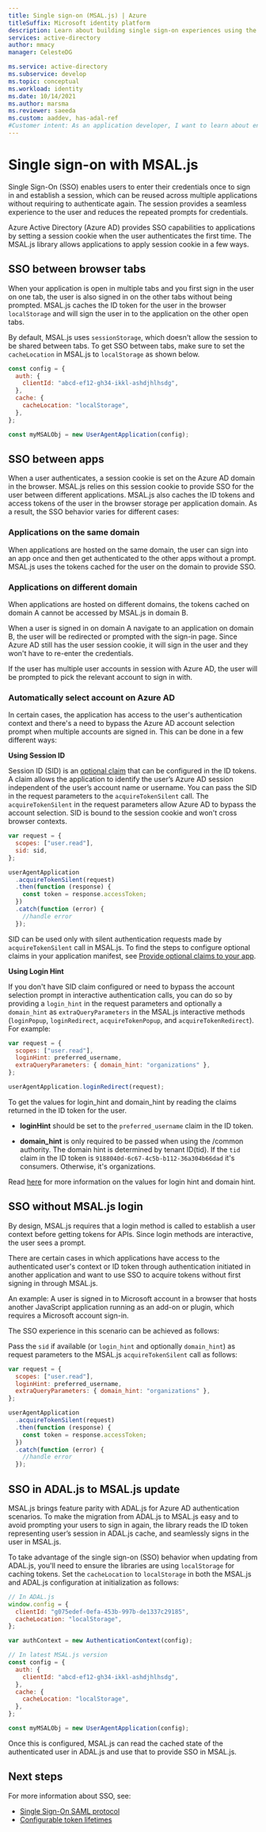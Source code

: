 ```yaml
---
title: Single sign-on (MSAL.js) | Azure
titleSuffix: Microsoft identity platform
description: Learn about building single sign-on experiences using the Microsoft Authentication Library for JavaScript (MSAL.js).
services: active-directory
author: mmacy
manager: CelesteDG

ms.service: active-directory
ms.subservice: develop
ms.topic: conceptual
ms.workload: identity
ms.date: 10/14/2021
ms.author: marsma
ms.reviewer: saeeda
ms.custom: aaddev, has-adal-ref
#Customer intent: As an application developer, I want to learn about enabling single sign on experiences with MSAL.js library so I can decide if this platform meets my application development needs and requirements.
---
```


# Single sign-on with MSAL.js

Single Sign-On (SSO) enables users to enter their credentials once to sign in and establish a session, which can be reused across multiple applications without requiring to authenticate again. The session provides a seamless experience to the user and reduces the repeated prompts for credentials.

Azure Active Directory (Azure AD) provides SSO capabilities to applications by setting a session cookie when the user authenticates the first time. The MSAL.js library allows applications to apply session cookie in a few ways.

## SSO between browser tabs

When your application is open in multiple tabs and you first sign in the user on one tab, the user is also signed in on the other tabs without being prompted. MSAL.js caches the ID token for the user in the browser `localStorage` and will sign the user in to the application on the other open tabs.

By default, MSAL.js uses `sessionStorage`, which doesn't allow the session to be shared between tabs. To get SSO between tabs, make sure to set the `cacheLocation` in MSAL.js to `localStorage` as shown below.

```javascript
const config = {
  auth: {
    clientId: "abcd-ef12-gh34-ikkl-ashdjhlhsdg",
  },
  cache: {
    cacheLocation: "localStorage",
  },
};

const myMSALObj = new UserAgentApplication(config);
```

## SSO between apps

When a user authenticates, a session cookie is set on the Azure AD domain in the browser. MSAL.js relies on this session cookie to provide SSO for the user between different applications. MSAL.js also caches the ID tokens and access tokens of the user in the browser storage per application domain. As a result, the SSO behavior varies for different cases:

### Applications on the same domain

When applications are hosted on the same domain, the user can sign into an app once and then get authenticated to the other apps without a prompt. MSAL.js uses the tokens cached for the user on the domain to provide SSO.

### Applications on different domain

When applications are hosted on different domains, the tokens cached on domain A cannot be accessed by MSAL.js in domain B.

When a user is signed in on domain A navigate to an application on domain B, the user will be redirected or prompted with the sign-in page. Since Azure AD still has the user session cookie, it will sign in the user and they won't have to re-enter the credentials. 

If the user has multiple user accounts in session with Azure AD, the user will be prompted to pick the relevant account to sign in with.

### Automatically select account on Azure AD

In certain cases, the application has access to the user's authentication context and there's a need to bypass the Azure AD account selection prompt when multiple accounts are signed in. This can be done in a few different ways:

**Using Session ID**

Session ID (SID) is an [optional claim](active-directory-optional-claims.md) that can be configured in the ID tokens. A claim allows the application to identify the user’s Azure AD session independent of the user’s account name or username. You can pass the SID in the request parameters to the `acquireTokenSilent` call. The `acquireTokenSilent` in the request parameters allow Azure AD to bypass the account selection. SID is bound to the session cookie and won't cross browser contexts.

```javascript
var request = {
  scopes: ["user.read"],
  sid: sid,
};

userAgentApplication
  .acquireTokenSilent(request)
  .then(function (response) {
    const token = response.accessToken;
  })
  .catch(function (error) {
    //handle error
  });
```

SID can be used only with silent authentication requests made by `acquireTokenSilent` call in MSAL.js. To find the steps to configure optional claims in your application manifest, see [Provide optional claims to your app](active-directory-optional-claims.md).

**Using Login Hint**

If you don't have SID claim configured or need to bypass the account selection prompt in interactive authentication calls, you can do so by providing a `login_hint` in the request parameters and optionally a `domain_hint` as `extraQueryParameters` in the MSAL.js interactive methods (`loginPopup`, `loginRedirect`, `acquireTokenPopup`, and `acquireTokenRedirect`). For example:

```javascript
var request = {
  scopes: ["user.read"],
  loginHint: preferred_username,
  extraQueryParameters: { domain_hint: "organizations" },
};

userAgentApplication.loginRedirect(request);
```

To get the values for login_hint and domain_hint by reading the claims returned in the ID token for the user.

- **loginHint** should be set to the `preferred_username` claim in the ID token.

- **domain_hint** is only required to be passed when using the /common authority. The domain hint is determined by tenant ID(tid). If the `tid` claim in the ID token is `9188040d-6c67-4c5b-b112-36a304b66dad` it's consumers. Otherwise, it's organizations.

Read [here](v2-oauth2-implicit-grant-flow.md) for more information on the values for login hint and domain hint.


## SSO without MSAL.js login

By design, MSAL.js requires that a login method is called to establish a user context before getting tokens for APIs. Since login methods are interactive, the user sees a prompt.

There are certain cases in which applications have access to the authenticated user's context or ID token through authentication initiated in another application and want to use SSO to acquire tokens without first signing in through MSAL.js.

An example: A user is signed in to Microsoft account in a browser that hosts another JavaScript application running as an add-on or plugin, which requires a Microsoft account sign-in.

The SSO experience in this scenario can be achieved as follows:

Pass the `sid` if available (or `login_hint` and optionally `domain_hint`) as request parameters to the MSAL.js `acquireTokenSilent` call as follows:

```javascript
var request = {
  scopes: ["user.read"],
  loginHint: preferred_username,
  extraQueryParameters: { domain_hint: "organizations" },
};

userAgentApplication
  .acquireTokenSilent(request)
  .then(function (response) {
    const token = response.accessToken;
  })
  .catch(function (error) {
    //handle error
  });
```

## SSO in ADAL.js to MSAL.js update

MSAL.js brings feature parity with ADAL.js for Azure AD authentication scenarios. To make the migration from ADAL.js to MSAL.js easy and to avoid prompting your users to sign in again, the library reads the ID token representing user’s session in ADAL.js cache, and seamlessly signs in the user in MSAL.js.

To take advantage of the single sign-on (SSO) behavior when updating from ADAL.js, you'll need to ensure the libraries are using `localStorage` for caching tokens. Set the `cacheLocation` to `localStorage` in both the MSAL.js and ADAL.js configuration at initialization as follows:

```javascript
// In ADAL.js
window.config = {
  clientId: "g075edef-0efa-453b-997b-de1337c29185",
  cacheLocation: "localStorage",
};

var authContext = new AuthenticationContext(config);

// In latest MSAL.js version
const config = {
  auth: {
    clientId: "abcd-ef12-gh34-ikkl-ashdjhlhsdg",
  },
  cache: {
    cacheLocation: "localStorage",
  },
};

const myMSALObj = new UserAgentApplication(config);
```

Once this is configured, MSAL.js can read the cached state of the authenticated user in ADAL.js and use that to provide SSO in MSAL.js.

## Next steps

For more information about SSO, see:

- [Single Sign-On SAML protocol](single-sign-on-saml-protocol.md)
- [Configurable token lifetimes](active-directory-configurable-token-lifetimes.md)
